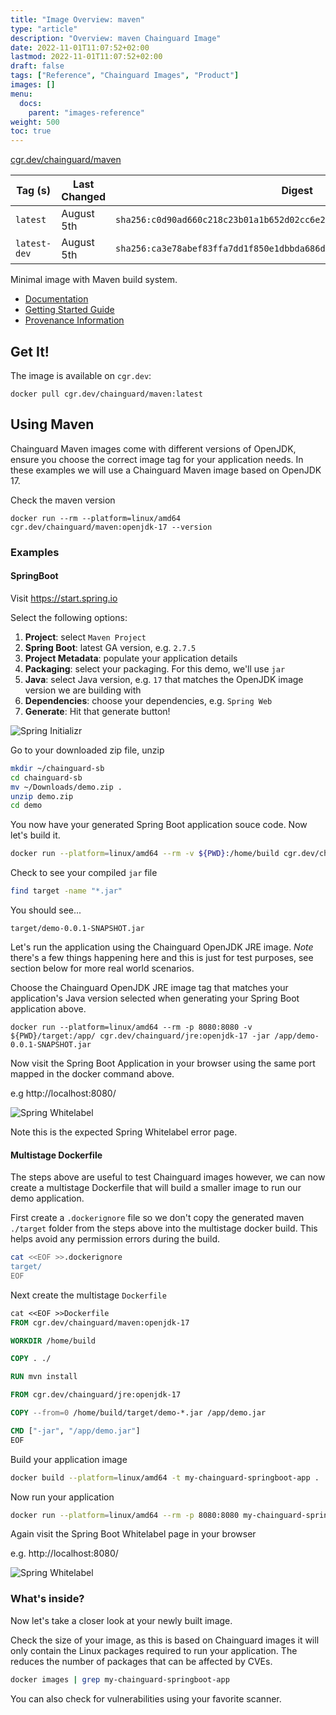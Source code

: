 ```yaml
---
title: "Image Overview: maven"
type: "article"
description: "Overview: maven Chainguard Image"
date: 2022-11-01T11:07:52+02:00
lastmod: 2022-11-01T11:07:52+02:00
draft: false
tags: ["Reference", "Chainguard Images", "Product"]
images: []
menu:
  docs:
    parent: "images-reference"
weight: 500
toc: true
---
```


[cgr.dev/chainguard/maven](https://github.com/chainguard-images/images/tree/main/images/maven)

| Tag (s)       | Last Changed | Digest                                                                    |
|---------------|--------------|---------------------------------------------------------------------------|
|  `latest`     | August 5th   | `sha256:c0d90ad660c218c23b01a1b652d02cc6e243aadcc1b8e40e1680eb27a2528d56` |
|  `latest-dev` | August 5th   | `sha256:ca3e78abef83ffa7dd1f850e1dbbda686d5ab058eeae23c12088c29162a196bc` |



Minimal image with Maven build system.

- [Documentation](https://edu.chainguard.dev/chainguard/chainguard-images/reference/maven)
- [Getting Started Guide](https://edu.chainguard.dev/chainguard/chainguard-images/reference/maven/overview/#use-maven)
- [Provenance Information](https://edu.chainguard.dev/chainguard/chainguard-images/reference/maven/provenance_info/)

## Get It!

The image is available on `cgr.dev`:

```
docker pull cgr.dev/chainguard/maven:latest
```

## Using Maven

Chainguard Maven images come with different versions of OpenJDK, ensure you choose the correct image tag for your application needs.  In these examples we will use a Chainguard Maven image based on OpenJDK 17.

Check the maven version
```
docker run --rm --platform=linux/amd64 cgr.dev/chainguard/maven:openjdk-17 --version
```

### Examples

#### SpringBoot

Visit https://start.spring.io

Select the following options:

1. __Project__: select `Maven Project`
2. __Spring Boot__: latest GA version, e.g. `2.7.5`
3. __Project Metadata__: populate your application details
4. __Packaging__: select your packaging. For this demo, we'll use `jar`
5. __Java__: select Java version, e.g. `17` that matches the OpenJDK image version we are building with
6. __Dependencies__: choose your dependencies, e.g. `Spring Web`
7. __Generate__: Hit that generate button!

![Spring Initializr](docs/png/spring_initializr.png)


Go to your downloaded zip file, unzip
```sh
mkdir ~/chainguard-sb
cd chainguard-sb
mv ~/Downloads/demo.zip .
unzip demo.zip
cd demo
```

You now have your generated Spring Boot application souce code.  Now let's build it.

```sh
docker run --platform=linux/amd64 --rm -v ${PWD}:/home/build cgr.dev/chainguard/maven:openjdk-17 clean install
```

Check to see your compiled `jar` file
```sh
find target -name "*.jar"
```
You should see...
```
target/demo-0.0.1-SNAPSHOT.jar
```

Let's run the application using the Chainguard OpenJDK JRE image.  _Note_ there's a few things happening here and this is just for test purposes, see section below for more real world scenarios.

Choose the Chainguard OpenJDK JRE image tag that matches your application's Java version selected when generating your Spring Boot application above.

```
docker run --platform=linux/amd64 --rm -p 8080:8080 -v ${PWD}/target:/app/ cgr.dev/chainguard/jre:openjdk-17 -jar /app/demo-0.0.1-SNAPSHOT.jar
```

Now visit the Spring Boot Application in your browser using the same port mapped in the docker command above.

e.g http://localhost:8080/

![Spring Whitelabel](docs/png/spring_whitelabel.png)

Note this is the expected Spring Whitelabel error page.


#### Multistage Dockerfile

The steps above are useful to test Chainguard images however, we can now create a multistage Dockerfile that will build a smaller image to run our demo application.

First create a `.dockerignore` file so we don't copy the generated maven `./target` folder from the steps above into the multistage docker build.  This helps avoid any permission errors during the build.

```sh
cat <<EOF >>.dockerignore 
target/
EOF
```

Next create the multistage `Dockerfile`

```dockerfile
cat <<EOF >>Dockerfile
FROM cgr.dev/chainguard/maven:openjdk-17

WORKDIR /home/build

COPY . ./

RUN mvn install

FROM cgr.dev/chainguard/jre:openjdk-17

COPY --from=0 /home/build/target/demo-*.jar /app/demo.jar

CMD ["-jar", "/app/demo.jar"]
EOF
```

Build your application image
```sh
docker build --platform=linux/amd64 -t my-chainguard-springboot-app .
```

Now run your application
```sh
docker run --platform=linux/amd64 --rm -p 8080:8080 my-chainguard-springboot-app
```
Again visit the Spring Boot Whitelabel page in your browser

e.g. http://localhost:8080/

![Spring Whitelabel](docs/png/spring_whitelabel.png)

### What's inside?

Now let's take a closer look at your newly built image.

Check the size of your image, as this is based on Chainguard images it will only contain the Linux packages required to run your application.  The reduces the number of packages that can be affected by CVEs.

```sh
docker images | grep my-chainguard-springboot-app
```

You can also check for vulnerabilities using your favorite scanner.

